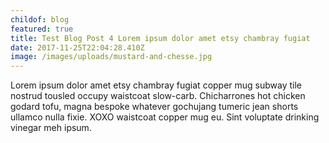 ```yaml
---
childof: blog
featured: true
title: Test Blog Post 4 Lorem ipsum dolor amet etsy chambray fugiat
date: 2017-11-25T22:04:28.410Z
image: /images/uploads/mustard-and-chesse.jpg
---
```

Lorem ipsum dolor amet etsy chambray fugiat copper mug subway tile nostrud tousled occupy waistcoat slow-carb. Chicharrones hot chicken godard tofu, magna bespoke whatever gochujang tumeric jean shorts ullamco nulla fixie. XOXO waistcoat copper mug eu. Sint voluptate drinking vinegar meh ipsum.

